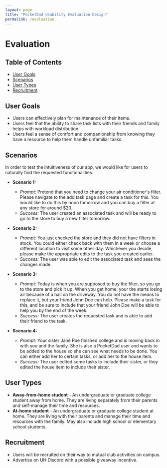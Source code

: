 ```yaml
---
layout: page
title: "PocketDad Usability Evaluation Design"
permalink: /evaluation
---
```


# Evaluation

## Table of Contents
* [User Goals](#user-goals)
* [Scenarios](#scenarios)
* [User Types](#user-types)
* [Recruitment](#recruitment)

## User Goals
* Users can effectively plan for maintenance of their items.
* Users feel that the ability to share task lists with their friends and family helps with workload distribution.
* Users feel a sense of comfort and companionship from knowing they have a resource to help them handle unfamiliar tasks.


## Scenarios
In order to test the intuitiveness of our app, we would like for users to naturally find the requested functionalities. 

* **Scenario 1:**
  * _Prompt:_ Pretend that you need to change your air conditioner's filter. Please navigate to the add task page and create a task for this. You would like to do this by noon tomorrow and you can buy a filter at any store for around $20.
  * _Success:_ The user created an associated task and will be ready to go to the store to buy a new filter tomorrow.

* **Scenario 2:**
  * _Prompt:_ You just checked the store and they did not have filters in stock. You could either check back with them in a week or choose a different location to visit some other day. Whichever you decide, please make the appropriate edits to the task you created earlier.
  * _Success:_ The user was able to edit the associated task and sees the changes made.

* **Scenario 3:**
  * _Prompt:_ Today is when you are supposed to buy the filter, so you go to the store and pick it up. When you get home, your tire starts losing air because of a nail on the driveway. You do not have the means to replace it, but your friend John Doe can help. Please make a task for this, and be sure to include that your friend John Doe will be able to help you by the end of the week.
  * _Success:_ The user creates the requested task and is able to add their friend to the task.

* **Scenario 4:**
  * _Prompt:_ Your sister Jane Roe finished college and is moving back in with you and the family. She is also a PocketDad user and wants to be added to the house so she can see what needs to be done. You can either add her to certain tasks, or add her to the house item.
  * _Success:_ The user edited some tasks to include their sister, or they edited the house item to include their sister.

## User Types
* <b>Away-from-home student</b> - An undergraduate or graduate college student away from home. They are living separately from their parents and self-manage their time and resources.
* <b>At-home student</b> - An undergraduate or graduate college student at home. They are living with their parents and manage their time and resources with the family. May also include high school or elementary school students.

## Recruitment
* Users will be recruited on their way to mutual club activities on campus.
* Advertise on UH Discord with a possible giveaway incentive.
